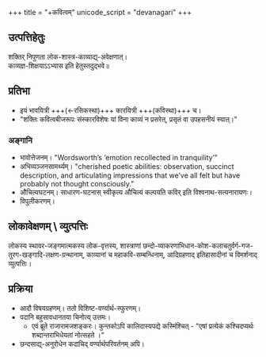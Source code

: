 +++
title = "+कवित्वम्"
unicode_script = "devanagari"
+++

## उत्पत्तिहेतुः
शक्तिर् निपुणता लोक-शास्त्र-काव्याद्य्-अवेक्षणात्।  
काव्यज्ञ-शिक्षयाऽऽभ्यास इति हेतुस्तदुद्भवे॥

## प्रतिभा
- इयं भावयित्री +++(←रसिकस्था)+++ कारयित्री +++(कविस्था)+++ च।
- "शक्तिः कवित्वबीजरूपः संस्कारविशेषः यां विना काव्यं न प्रसरेत्, प्रसृतं वा उपहसनीयं स्यात्।"

### अङ्गानि
- भावोत्तेजनम्। "Wordsworth’s ‘emotion recollected in tranquility’"
- अभिव्यञ्जनसामर्थ्यम्। "cherished poetic abilities: observation, succinct description, and articulating impressions that we’ve all felt but have probably not thought consciously."
- औचित्यघटनम्। साधारण-घटनास् स्वीकृत्य औचित्यं कल्पयति कविर् इति विश्वनाथ-सत्यनारायणः।
- विपुलीकरणम्।

## लोकावेक्षणम् \ व्युत्पत्तिः
लोकस्य स्थावर-जङ्गमात्मकस्य लोक-वृत्तस्य, शास्त्राणां छन्दो-व्याकरणाभिधान-कोश-कलाचतुर्वर्ग-गज-तुरग-खङ्गादि-लक्षण-ग्रन्थानाम्, काव्यानां च महाकवि-सम्बन्धिनाम्, आदिग्रहणाद् इतिहासादीनां च विमर्शनाद् व्युत्पत्तिः।

## प्रक्रिया
- आदौ विषयग्रहणम्। ततो विशिष्ट-वर्ण्यार्थ-स्फुरणम्। 
- पदानि बहुसावधानतया चिनोत्य् उत्तमः।
  - एवं ब्रूते राजारामजशङ्करः। कुन्तकोऽपि कालिदास्यपद्ये कस्मिंश्चित् - "एषां प्रत्येकं कश्चिदप्यर्थः शब्दान्तराभिधेयतां नोत्सहते ।"
- छन्दसाद्य्-अनुरोधेन कदाचिद् वर्ण्यार्थपरिवर्तनम् अपि। 
